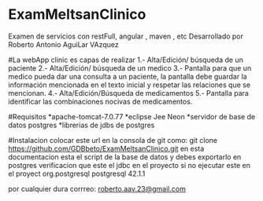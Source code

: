 # ExamMeltsanClinico
Examen de servicios con restFull, angular , maven , etc
Desarrollado por Roberto Antonio AguiLar VAzquez

 #La webApp clinic es capas de realizar
1.- Alta/Edición/ búsqueda  de un paciente
2.- Alta/Edición/ búsqueda  de un medico
3.- Pantalla para que un medico pueda dar una consulta a un paciente, la pantalla debe guardar la información mencionada en el texto inicial y respetar las relaciones que se mencionan.
4.- Alta/Edición/Búsqueda de medicamentos
5.- Pantalla para identificar las combinaciones nocivas de medicamentos.

#Requisitos
*apache-tomcat-7.0.77
*eclipse Jee Neon
*servidor de base de datos postgres
*librerias de jdbs de postgres

#Instalacion
 colocar este url en la consola de git  como: git clone https://github.com/GDBbeto/ExamMeltsanClinico.git
 en esta documentacion esta el script de la base de datos  y debes exportarlo en postgres
 verificacion que este el jdbc en el proyecto si no ejecutar este en el proyect
 <dependency>
	    <groupId>org.postgresql</groupId>
	    <artifactId>postgresql</artifactId>
	    <version>42.1.1</version>
	</dependency>
  
  por cualquier dura corrreo: roberto.aav.23@gmail.com





